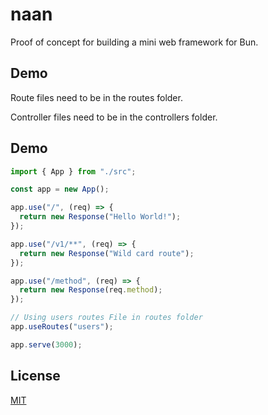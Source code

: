 
# naan

Proof of concept for building a mini web framework for Bun.

## Demo
Route files need to be in the routes folder.

Controller files need to be in the controllers folder.

## Demo
```js
import { App } from "./src";

const app = new App();

app.use("/", (req) => {
  return new Response("Hello World!");
});

app.use("/v1/**", (req) => {
  return new Response("Wild card route");
});

app.use("/method", (req) => {
  return new Response(req.method);
});

// Using users routes File in routes folder
app.useRoutes("users");

app.serve(3000);

```

## License

[MIT](https://choosealicense.com/licenses/mit/)
